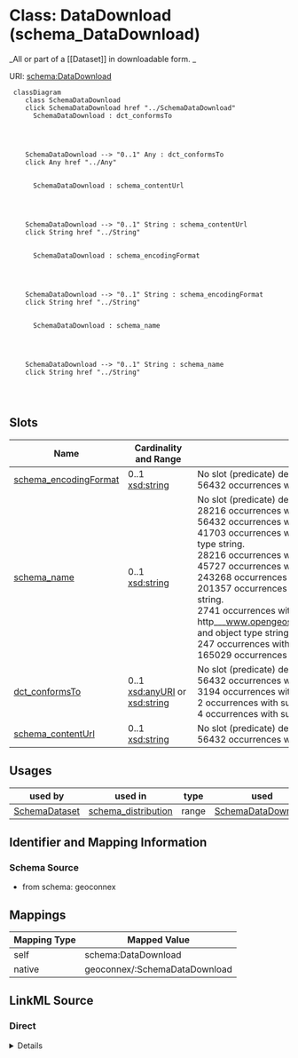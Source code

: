 

# Class: DataDownload (schema_DataDownload)


_All or part of a [[Dataset]] in downloadable form. _





URI: [schema:DataDownload](https://schema.org/DataDownload)






```mermaid
 classDiagram
    class SchemaDataDownload
    click SchemaDataDownload href "../SchemaDataDownload"
      SchemaDataDownload : dct_conformsTo
        
          
    
    
    SchemaDataDownload --> "0..1" Any : dct_conformsTo
    click Any href "../Any"

        
      SchemaDataDownload : schema_contentUrl
        
          
    
    
    SchemaDataDownload --> "0..1" String : schema_contentUrl
    click String href "../String"

        
      SchemaDataDownload : schema_encodingFormat
        
          
    
    
    SchemaDataDownload --> "0..1" String : schema_encodingFormat
    click String href "../String"

        
      SchemaDataDownload : schema_name
        
          
    
    
    SchemaDataDownload --> "0..1" String : schema_name
    click String href "../String"

        
      
```




<!-- no inheritance hierarchy -->


## Slots

| Name | Cardinality and Range | Description | Inheritance |
| ---  | --- | --- | --- |
| [schema_encodingFormat](../slots/schema_encodingFormat.md) | 0..1 <br/> [xsd:string](xsd:string) | No slot (predicate) description specified <br/> 56432 occurrences with subject type schema_DataDownload and object type string. | direct |
| [schema_name](../slots/schema_name.md) | 0..1 <br/> [xsd:string](xsd:string) | No slot (predicate) description specified <br/> 28216 occurrences with subject type schema_Dataset and object type string.<br/>56432 occurrences with subject type schema_DataDownload and object type string.<br/>41703 occurrences with subject type schema_GovernmentOrganization and object type string.<br/>28216 occurrences with subject type schema_PropertyValue and object type string.<br/>45727 occurrences with untyped subjects and object type string.<br/>243268 occurrences with subject type schema_Place and object type string.<br/>201357 occurrences with subject type hyf__HY_HydroLocation and object type string.<br/>2741 occurrences with subject type http___www.opengeospatial.org_standards_waterml2_hy_features_HY_HydroLocation and object type string.<br/>247 occurrences with subject type schema_Organization and object type string.<br/>165029 occurrences with subject type schema_CreativeWork and object type string. | direct |
| [dct_conformsTo](../slots/dct_conformsTo.md) | 0..1 <br/> [xsd:anyURI](xsd:anyURI)&nbsp;or&nbsp;<br />[xsd:string](xsd:string) | No slot (predicate) description specified <br/> 56432 occurrences with subject type schema_DataDownload and object type string.<br/>3194 occurrences with untyped subjects and object type uri.<br/>2 occurrences with subject type http___rdfs.org_ns_void#Dataset and object type uri.<br/>4 occurrences with subject type rdfs_Resource and object type uri. | direct |
| [schema_contentUrl](../slots/schema_contentUrl.md) | 0..1 <br/> [xsd:string](xsd:string) | No slot (predicate) description specified <br/> 56432 occurrences with subject type schema_DataDownload and object type string. | direct |





## Usages

| used by | used in | type | used |
| ---  | --- | --- | --- |
| [SchemaDataset](../classes/SchemaDataset.md) | [schema_distribution](../slots/schema_distribution.md) | range | [SchemaDataDownload](../classes/SchemaDataDownload.md) |






## Identifier and Mapping Information







### Schema Source


* from schema: geoconnex




## Mappings

| Mapping Type | Mapped Value |
| ---  | ---  |
| self | schema:DataDownload |
| native | geoconnex/:SchemaDataDownload |







## LinkML Source

<!-- TODO: investigate https://stackoverflow.com/questions/37606292/how-to-create-tabbed-code-blocks-in-mkdocs-or-sphinx -->

### Direct

<details>
```yaml
name: schema_DataDownload
conforms_to: No schema conformance document specified
description: 'All or part of a [[Dataset]] in downloadable form. '
title: DataDownload
notes:
- Class with 56432 occurrences.
from_schema: geoconnex
rank: 1000
slots:
- schema_encodingFormat
- schema_name
- dct_conformsTo
- schema_contentUrl
class_uri: schema:DataDownload

```
</details>

### Induced

<details>
```yaml
name: schema_DataDownload
conforms_to: No schema conformance document specified
description: 'All or part of a [[Dataset]] in downloadable form. '
title: DataDownload
notes:
- Class with 56432 occurrences.
from_schema: geoconnex
rank: 1000
attributes:
  schema_encodingFormat:
    name: schema_encodingFormat
    description: No slot (predicate) description specified
    comments:
    - 56432 occurrences with subject type schema_DataDownload and object type string.
    examples:
    - description: schema_DataDownload → string
      object:
        example_object: application/json
        example_predicate: schema:encodingFormat
        example_subject: _:b1000004
    from_schema: geoconnex
    rank: 1000
    slot_uri: schema:encodingFormat
    alias: schema_encodingFormat
    owner: schema_DataDownload
    domain_of:
    - schema_DataDownload
    range: string
  schema_name:
    name: schema_name
    description: No slot (predicate) description specified
    comments:
    - 28216 occurrences with subject type schema_Dataset and object type string.
    - 56432 occurrences with subject type schema_DataDownload and object type string.
    - 41703 occurrences with subject type schema_GovernmentOrganization and object
      type string.
    - 28216 occurrences with subject type schema_PropertyValue and object type string.
    - 45727 occurrences with untyped subjects and object type string.
    - 243268 occurrences with subject type schema_Place and object type string.
    - 201357 occurrences with subject type hyf__HY_HydroLocation and object type string.
    - 2741 occurrences with subject type http___www.opengeospatial.org_standards_waterml2_hy_features_HY_HydroLocation
      and object type string.
    - 247 occurrences with subject type schema_Organization and object type string.
    - 165029 occurrences with subject type schema_CreativeWork and object type string.
    examples:
    - description: schema_Dataset → string
      object:
        example_object: USGS-293229091230800
        example_predicate: schema:name
        example_subject: _:b1000000
    - description: schema_DataDownload → string
      object:
        example_object: USGS SensorThings API
        example_predicate: schema:name
        example_subject: _:b1000004
    - description: schema_GovernmentOrganization → string
      object:
        example_object: U.S. Geological Survey Water Data for the Nation
        example_predicate: schema:name
        example_subject: _:b1000006
    - description: schema_PropertyValue → string
      object:
        example_object: Gage height
        example_predicate: schema:name
        example_subject: _:b1000007
    - description: None → string
      object:
        example_object: Mancos River at Anitas Flat Below Mancos CO
        example_predicate: schema:name
        example_subject: _:b1548067
    - description: schema_Place → string
      object:
        example_object: New England Region
        example_predicate: schema:name
        example_subject: https://geoconnex.us/ref/hu02/01
    - description: hyf__HY_HydroLocation → string
      object:
        example_object: BIG CREEK
        example_predicate: schema:name
        example_subject: https://geoconnex.us/iow/demo/AL00017
    - description: http___www.opengeospatial.org_standards_waterml2_hy_features_HY_HydroLocation
        → string
      object:
        example_object: ALCOVA
        example_predicate: schema:name
        example_subject: https://geoconnex.us/ornl/hydrosource/dams/1
    - description: schema_Organization → string
      object:
        example_object: CUAHSI_CUAHSI_HIS_CRWA_ids__0
        example_predicate: schema:name
        example_subject: https://gleaner.io/id/org/CUAHSI_CUAHSI_HIS_CRWA_ids__0
    - description: schema_CreativeWork → string
      object:
        example_object: HUC12 Pour Points
        example_predicate: schema:name
        example_subject: https://gleaner.io/xid/genid/cksjodsip8t6t2qulttg
    from_schema: geoconnex
    rank: 1000
    slot_uri: schema:name
    alias: schema_name
    owner: schema_DataDownload
    domain_of:
    - http___www.opengeospatial.org_standards_waterml2_hy_features_HY_HydroLocation
    - hyf__HY_HydroLocation
    - schema_CreativeWork
    - schema_DataDownload
    - schema_Dataset
    - schema_GovernmentOrganization
    - schema_Organization
    - schema_Place
    - schema_PropertyValue
    range: string
  dct_conformsTo:
    name: dct_conformsTo
    description: No slot (predicate) description specified
    comments:
    - 56432 occurrences with subject type schema_DataDownload and object type string.
    - 3194 occurrences with untyped subjects and object type uri.
    - 2 occurrences with subject type http___rdfs.org_ns_void#Dataset and object type
      uri.
    - 4 occurrences with subject type rdfs_Resource and object type uri.
    examples:
    - description: schema_DataDownload → string
      object:
        example_object: https://labs.waterdata.usgs.gov/docs/sensorthings/index.html
        example_predicate: dct:conformsTo
        example_subject: _:b1000004
    - description: None → uri
      object:
        example_object: https://github.com/NRCan/GSIP
        example_predicate: dct:conformsTo
        example_subject: http://water.usgs.gov/ogw/aquiferbasics/nycarbon.html
    - description: http___rdfs.org_ns_void#Dataset → uri
      object:
        example_object: https://github.com/NRCan/GSIP
        example_predicate: dct:conformsTo
        example_subject: https://info.geoconnex.us/chyld-pilot/data/node/all
    - description: rdfs_Resource → uri
      object:
        example_object: https://github.com/NRCan/GSIP
        example_predicate: dct:conformsTo
        example_subject: https://info.geoconnex.us/chyld-pilot/data/node/connect
    from_schema: geoconnex
    rank: 1000
    slot_uri: dct:conformsTo
    alias: dct_conformsTo
    owner: schema_DataDownload
    domain_of:
    - http___rdfs.org_ns_void#Dataset
    - rdfs_Resource
    - schema_DataDownload
    range: Any
    any_of:
    - range: uri
    - range: string
  schema_contentUrl:
    name: schema_contentUrl
    description: No slot (predicate) description specified
    comments:
    - 56432 occurrences with subject type schema_DataDownload and object type string.
    examples:
    - description: schema_DataDownload → string
      object:
        example_object: https://labs.waterdata.usgs.gov/sta/v1.1/Datastreams('b9c7e441fc154190b69f5dee407b533b')?$expand=Thing,Observations
        example_predicate: schema:contentUrl
        example_subject: _:b1000004
    from_schema: geoconnex
    rank: 1000
    slot_uri: schema:contentUrl
    alias: schema_contentUrl
    owner: schema_DataDownload
    domain_of:
    - schema_DataDownload
    range: string
class_uri: schema:DataDownload

```
</details>